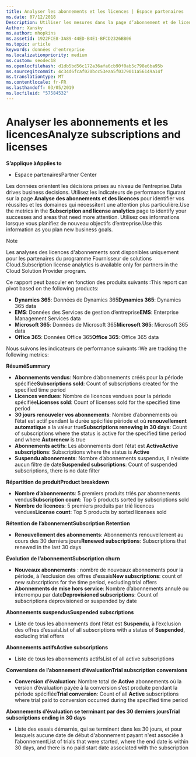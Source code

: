 ```yaml
---
title: Analyser les abonnements et les licences | Espace partenaires
ms.date: 07/12/2018
Description: Utiliser les mesures dans la page d’abonnement et de licence analytique pour identifier vos réussites et des domaines qui nécessitent une attention plus.
Author: Xansky
ms.author: mhopkins
ms.assetid: 1922FCE8-3A89-44ED-B4E1-BFCD2326BB06
ms.topic: article
keywords: données d'entreprise
ms.localizationpriority: medium
ms.custom: seodec18
ms.openlocfilehash: d1db5bd56c172a36afa6cb90f0ab5c798e6ba95b
ms.sourcegitcommit: 4c34d6fcaf020bcc53eaa5f0379011a56149a14f
ms.translationtype: MT
ms.contentlocale: fr-FR
ms.lasthandoff: 03/05/2019
ms.locfileid: "57584532"
---
```

# <a name="analyze-subscriptions-and-licenses"></a><span data-ttu-id="a530e-104">Analyser les abonnements et les licences</span><span class="sxs-lookup"><span data-stu-id="a530e-104">Analyze subscriptions and licenses</span></span> 

<span data-ttu-id="a530e-105">**S’applique à**</span><span class="sxs-lookup"><span data-stu-id="a530e-105">**Applies to**</span></span>

- <span data-ttu-id="a530e-106">Espace partenaires</span><span class="sxs-lookup"><span data-stu-id="a530e-106">Partner Center</span></span>

<span data-ttu-id="a530e-107">Les données orientent les décisions prises au niveau de l’entreprise.</span><span class="sxs-lookup"><span data-stu-id="a530e-107">Data drives business decisions.</span></span> <span data-ttu-id="a530e-108">Utilisez les indicateurs de performance figurant sur la page **Analyse des abonnements et des licences** pour identifier vos réussites et les domaines qui nécessitent une attention plus particulière.</span><span class="sxs-lookup"><span data-stu-id="a530e-108">Use the metrics in the **Subscription and license analytics** page to identify your successes and areas that need more attention.</span></span> <span data-ttu-id="a530e-109">Utilisez ces informations lorsque vous planifiez de nouveau objectifs d’entreprise.</span><span class="sxs-lookup"><span data-stu-id="a530e-109">Use this information as you plan new business goals.</span></span>

> [!NOTE]
> <span data-ttu-id="a530e-110">Les analyses des licences d'abonnements sont disponibles uniquement pour les partenaires du programme Fournisseur de solutions Cloud.</span><span class="sxs-lookup"><span data-stu-id="a530e-110">Subscription license analytics is available only for partners in the Cloud Solution Provider program.</span></span>


<span data-ttu-id="a530e-111">Ce rapport peut basculer en fonction des produits suivants :</span><span class="sxs-lookup"><span data-stu-id="a530e-111">This report can pivot based on the following products:</span></span>

 - <span data-ttu-id="a530e-112">**Dynamics 365**: Données de Dynamics 365</span><span class="sxs-lookup"><span data-stu-id="a530e-112">**Dynamics 365**: Dynamics 365 data</span></span>  
 - <span data-ttu-id="a530e-113">**EMS**: Données des Services de gestion d’entreprise</span><span class="sxs-lookup"><span data-stu-id="a530e-113">**EMS**: Enterprise Management Services data</span></span>  
 - <span data-ttu-id="a530e-114">**Microsoft 365**: Données de Microsoft 365</span><span class="sxs-lookup"><span data-stu-id="a530e-114">**Microsoft 365**: Microsoft 365 data</span></span>  
 - <span data-ttu-id="a530e-115">**Office 365**: Données Office 365</span><span class="sxs-lookup"><span data-stu-id="a530e-115">**Office 365**: Office 365 data</span></span>  


<span data-ttu-id="a530e-116">Nous suivons les indicateurs de performance suivants :</span><span class="sxs-lookup"><span data-stu-id="a530e-116">We are tracking the following metrics:</span></span>

<span data-ttu-id="a530e-117">**Résumé**</span><span class="sxs-lookup"><span data-stu-id="a530e-117">**Summary**</span></span>  
 - <span data-ttu-id="a530e-118">**Abonnements vendus**: Nombre d’abonnements créés pour la période spécifiée</span><span class="sxs-lookup"><span data-stu-id="a530e-118">**Subscriptions sold**: Count of subscriptions created for the specified time period</span></span>  
 - <span data-ttu-id="a530e-119">**Licences vendues**: Nombre de licences vendues pour la période spécifiée</span><span class="sxs-lookup"><span data-stu-id="a530e-119">**Licenses sold**: Count of licenses sold for the specified time period</span></span>   
 - <span data-ttu-id="a530e-120">**30 jours renouveler vos abonnements**: Nombre d’abonnements où l’état est actif pendant la durée spécifiée période et où **renouvellement automatique** a la valeur true</span><span class="sxs-lookup"><span data-stu-id="a530e-120">**Subscriptions renewing in 30 days**: Count of subscriptions where the status is active for the specified time period and where **Autorenew** is true</span></span>
 - <span data-ttu-id="a530e-121">**Abonnements actifs**: Les abonnements dont l’état est **Active**</span><span class="sxs-lookup"><span data-stu-id="a530e-121">**Active subscriptions**: Subscriptions where the status is **Active**</span></span>  
 - <span data-ttu-id="a530e-122">**Suspendu abonnements**: Nombre d’abonnements suspendus, il n’existe aucun filtre de date</span><span class="sxs-lookup"><span data-stu-id="a530e-122">**Suspended subscriptions**: Count of suspended subscriptions, there is no date filter</span></span>  

<span data-ttu-id="a530e-123">**Répartition de produit**</span><span class="sxs-lookup"><span data-stu-id="a530e-123">**Product breakdown**</span></span>  
 - <span data-ttu-id="a530e-124">**Nombre d’abonnements**: 5 premiers produits triés par abonnements vendus</span><span class="sxs-lookup"><span data-stu-id="a530e-124">**Subscription count**: Top 5 products sorted by subscriptions sold</span></span>  
 - <span data-ttu-id="a530e-125">**Nombre de licences**: 5 premiers produits par trié licences vendues</span><span class="sxs-lookup"><span data-stu-id="a530e-125">**License count**: Top 5 products by sorted licenses sold</span></span>

<span data-ttu-id="a530e-126">**Rétention de l’abonnement**</span><span class="sxs-lookup"><span data-stu-id="a530e-126">**Subscription Retention**</span></span>
 - <span data-ttu-id="a530e-127">**Renouvellement des abonnements**: Abonnements renouvellement au cours des 30 derniers jours</span><span class="sxs-lookup"><span data-stu-id="a530e-127">**Renewed subscriptions**: Subscriptions that renewed in the last 30 days</span></span>  

<span data-ttu-id="a530e-128">**Évolution de l’abonnement**</span><span class="sxs-lookup"><span data-stu-id="a530e-128">**Subscription churn**</span></span>  
 - <span data-ttu-id="a530e-129">**Nouveaux abonnements** : nombre de nouveaux abonnements pour la période, à l’exclusion des offres d'essais</span><span class="sxs-lookup"><span data-stu-id="a530e-129">**New subscriptions**: count of new subscriptions for the time period, excluding trial offers</span></span>  
 - <span data-ttu-id="a530e-130">**Abonnements de mise hors service**: Nombre d’abonnements annulé ou interrompu par date</span><span class="sxs-lookup"><span data-stu-id="a530e-130">**Deprovisioned subscriptions**: Count of subscriptions deprovisioned or suspended by date</span></span>  

<span data-ttu-id="a530e-131">**Abonnements suspendus**</span><span class="sxs-lookup"><span data-stu-id="a530e-131">**Suspended subscriptions**</span></span>  
 - <span data-ttu-id="a530e-132">Liste de tous les abonnements dont l’état est **Suspendu**, à l’exclusion des offres d’essais</span><span class="sxs-lookup"><span data-stu-id="a530e-132">List of all subscriptions with a status of **Suspended**, excluding trial offers</span></span>  
  
<span data-ttu-id="a530e-133">**Abonnements actifs**</span><span class="sxs-lookup"><span data-stu-id="a530e-133">**Active subscriptions**</span></span>
 - <span data-ttu-id="a530e-134">Liste de tous les abonnements actifs</span><span class="sxs-lookup"><span data-stu-id="a530e-134">List of all active subscriptions</span></span>  

<span data-ttu-id="a530e-135">**Conversions de l’abonnement d’évaluation**</span><span class="sxs-lookup"><span data-stu-id="a530e-135">**Trial subscription conversions**</span></span>  
 - <span data-ttu-id="a530e-136">**Conversion d’évaluation**: Nombre total de **Active** abonnements où la version d’évaluation payée à la conversion s’est produite pendant la période spécifiée</span><span class="sxs-lookup"><span data-stu-id="a530e-136">**Trial conversion**: Count of all **Active** subscriptions where trial paid to conversion occurred during the specified time period</span></span>  

<span data-ttu-id="a530e-137">**Abonnements d’évaluation se terminant par des 30 derniers jours**</span><span class="sxs-lookup"><span data-stu-id="a530e-137">**Trial subscriptions ending in 30 days**</span></span>  
 - <span data-ttu-id="a530e-138">Liste des essais démarrés, qui se terminent dans les 30 jours, et pour lesquels aucune date de début d'abonnement payant n'est associée à l’abonnement</span><span class="sxs-lookup"><span data-stu-id="a530e-138">List of trials that were started, where the end date is within 30 days, and there is no paid start date associated with the subscription</span></span>  

  